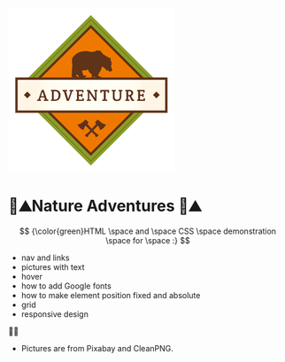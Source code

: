  <img src="./resurssit/css/img/adventure.png" width="300" height="300"/>  

# 🌲⛰️Nature Adventures 🌲⛰️


$$
{\color{green}HTML \space and \space CSS \space demonstration \space for \space :}
$$

* nav and links
* pictures with text
* hover
* how to add Google fonts
* how to make element position fixed and absolute
* grid
* responsive design




🌲🌲
- Pictures are from Pixabay and CleanPNG.